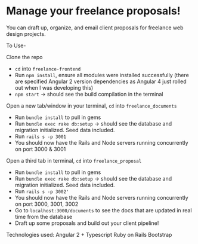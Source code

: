 # Manage your freelance proposals! 


You can draft up, organize, and email client proposals for freelance web design projects. 


To Use-

Clone the repo
- `cd` into `freelance-frontend`
-  Run `npm install`, ensure all modules were installed successfully (there are specified Angular 2 version dependencies as Angular 4 just rolled out when I was developing this)
- `npm start` -> should see the build compilation in the terminal

Open a new tab/window in your terminal, `cd` into `freelance_documents`
- Run `bundle install` to pull in gems
- Run `bundle exec rake db:setup` -> should see the database and migration initialized. Seed data included. 
- Run `rails s -p 3001`
- You should now have the Rails and Node servers running concurrently on port 3000 & 3001

Open a third tab in terminal, `cd` into `freelance_proposal`
- Run `bundle install` to pull in gems
- Run `bundle exec rake db:setup` -> should see the database and migration initialized. Seed data included. 
- Run `rails s -p 3002'`
- You should now have the Rails and Node servers running concurrently on port 3000, 3001, 3002
- Go to `localhost:3000/documents` to see the docs that are updated in real time from the database
- Draft up some proposals and build out your client pipeline! 

Technologies used:
Angular 2 + Typescript 
Ruby on Rails 
Bootstrap
